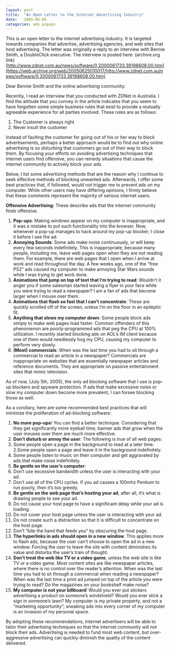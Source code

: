 ```yaml
---
layout: post
title:  "An Open Letter to the Internet Advertising Industry"
date:   2005-06-05
categories: ads popups
---
```

This is an open letter to the internet advertising industry. It is targeted towards companies that advertise, advertising agencies, and web sites that host advertising. The letter was originally a reply to an interview with Bennie Smith, a DoubleClick executive. The interview is posted here: (archive.org link)[http://www.zdnet.com.au/news/software/0,2000061733,39198608,00.htm](https://web.archive.org/web/20050625010017/http://www.zdnet.com.au/news/software/0,2000061733,39198608,00.htm)

Dear Bennie Smith and the online advertising community:

Recently, I read an interview that you conducted with ZDNet in Australia. I find the attitude that you convey in the article indicates that you seem to have forgotten some simple business rules that exist to provide a mutually agreeable experience for all parties involved. These rules are as follows:

1. The Customer is always right
2. Never insult the customer

Instead of faulting the customer for going out of his or her way to block advertisements, perhaps a better approach would be to find out why online advertising is so disturbing that customers go out of their way to block them. By focusing your efforts on avoiding advertising techniques that internet users find offensive, you can remedy situations that cause the internet community to actively block your ads.

Below, I list some advertising methods that are the reason why I continue to seek effective methods of blocking unwanted ads. Afterwards, I offer some best practices that, if followed, would not trigger me to prevent ads on my computer. While other users may have differing opinions, I firmly believe that these comments represent the majority of serious internet users.

**Offensive Advertising**: These describe ads that the internet community finds offensive.

1. **Pop-ups**: Making windows appear on my computer is inappropriate, and it was a mistake to put such functionality into the browser. Now, whenever a pop-up manages to hack around my pop-up blocker; I close it before I see the ad.
2. **Annoying Sounds**: Some ads make noise continuously, or will beep every few seconds indefinitely. This is inappropriate, because many people, including me, leave web pages open when they are not reading them. For example, there are web pages that I open when I arrive at work and read throughout the day. A few weeks ago, one of the “free PS2” ads caused my computer to make annoying Star Wars sounds while I was trying to get work done.
3. **Animations that jump on top of text that I’m trying to read**: Wouldn’t it anger you if some salesman started waving a flyer in your face while you were trying to read a newspaper? I am a fan of ads that become larger when I mouse over them.
4. **Animations that flash so fast that I can’t concentrate**: These are quickly scrolled off of the screen, unless I’m on the floor in an epileptic fit.
5. **Anything that slows my computer down**: Some people block ads simply to make web pages load faster. Common offenders of this phenomenon are poorly-programmed ads that peg the CPU at 100% utilization. I recently started blocking ads on AOL’s IM client because one of them would needlessly hog my CPU, causing my computer to perform very slowly.
6. **(Most) commercials**: When was the last time you had to sit through a commercial to read an article in a newspaper? Commercials are inappropriate on websites that are essentially newspaper articles and reference documents. They are appropriate on passive entertainment sites that mimic television.

As of now, (July 5th, 2005), the only ad blocking software that I use is pop-up blockers and spyware protection. If ads that make excessive noise or slow my computer down become more prevalent, I can forsee blocking those as well.

As a corollary, here are some recommended best practices that will minimize the proliferation of ad-blocking software:

1. **No more pop-ups**! You can find a better technique. Considering that they get significantly more eyeball time, banner ads that grow when the user mouses over them are much more effective.
2. **Don’t disturb or annoy the user**: The following is true of all web pages:
1. Some people open a page in the background to read at a later time.
 2.Some people open a page and leave it in the background indefinitely.
3. Some people listen to music on their computer and get aggravated by ads that make noise indefinitely.
3. **Be gentle on the user’s computer**:
1. Don’t use excessive bandwidth unless the user is interacting with your ad.
2. Don’t use all of the CPU cycles. If you ad causes a 100mhz Pentium to run poorly, then it’s too greedy.
4. **Be gentle on the web page that’s hosting your ad**, after all, it’s what is drawing people to see your ad.
1. Do not cause your host page to have a significant delay while your ad is loading.
2. Do not cover your host page unless the user is interacting with your ad.
3. Do not create such a distraction so that it is difficult to concentrate on the host page.
4. Don’t “bite the hand that feeds you” by obscuring the host page.
5. **The hyperlinks in ads should open in a new window**. This applies more to flash ads, because the user can’t choose to open the ad in a new window. Forcing the user to leave the site with content diminishes its value and disturbs the user’s train of thought.
6. **Don’t treat the web like TV or a video game**, unless the web site is like TV or a video game. Most content sites are like newspaper articles, where there is no control over the reader’s attention. When was the last time you had to sit through a commercial when reading a newspaper? When was the last time a print ad jumped on top of the article you were trying to read? Do the magazines on your bookshelf make noise?
7. **My computer is not your billboard**! Would you ever put stickers advertising a product on someone’s windshield? Would you ever stick a sign in someone’s lawn? My computer is my private property, and not a “marketing opportunity”; sneaking ads into every corner of my computer is an invasion of my personal space.

By adopting these recommendations, internet advertisers will be able to tailor their advertising techniques so that the internet community will not block their ads. Advertising is needed to fund most web content, but over-aggressive advertising can quickly diminish the quality of the content delivered.

